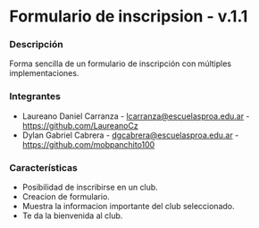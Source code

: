 # Formulario de inscripsion - v.1.1
### Descripción
Forma sencilla de un formulario de inscripción con múltiples implementaciones.

### Integrantes
- Laureano Daniel Carranza - lcarranza@escuelasproa.edu.ar - https://github.com/LaureanoCz
- Dylan Gabriel Cabrera - dgcabrera@escuelasproa.edu.ar - https://github.com/mobpanchito100

### Características
- Posibilidad de inscribirse en un club.
- Creacion de formulario.
- Muestra la informacion importante del club seleccionado.
- Te da la bienvenida al club.
